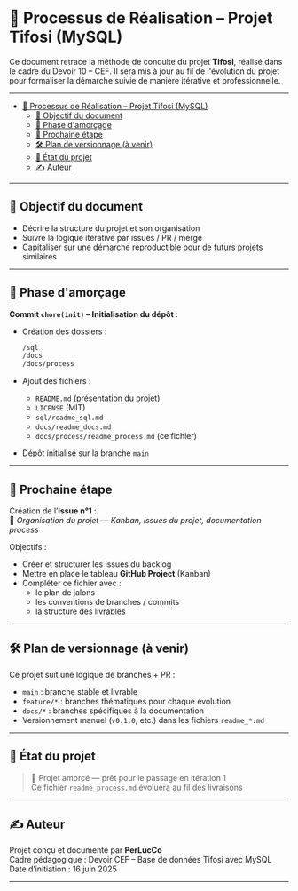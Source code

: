 # 🧭 Processus de Réalisation – Projet Tifosi (MySQL)

Ce document retrace la méthode de conduite du projet **Tifosi**, réalisé dans le cadre du Devoir 10 – CEF. Il sera mis à jour au fil de l'évolution du projet pour formaliser la démarche suivie de manière itérative et professionnelle.

---

- [🧭 Processus de Réalisation – Projet Tifosi (MySQL)](#-processus-de-réalisation--projet-tifosi-mysql)
  - [📌 Objectif du document](#-objectif-du-document)
  - [🧱 Phase d'amorçage](#-phase-damorçage)
  - [🔄 Prochaine étape](#-prochaine-étape)
  - [🛠️ Plan de versionnage (à venir)](#️-plan-de-versionnage-à-venir)
  - [📘 État du projet](#-état-du-projet)
  - [✍️ Auteur](#️-auteur)

---

## 📌 Objectif du document

- Décrire la structure du projet et son organisation
- Suivre la logique itérative par issues / PR / merge
- Capitaliser sur une démarche reproductible pour de futurs projets similaires

---

## 🧱 Phase d'amorçage

**Commit `chore(init)` – Initialisation du dépôt** :

- Création des dossiers :

  ```txt
  /sql
  /docs
  /docs/process
  ```

- Ajout des fichiers :
  - `README.md` (présentation du projet)
  - `LICENSE` (MIT)
  - `sql/readme_sql.md`
  - `docs/readme_docs.md`
  - `docs/process/readme_process.md` (ce fichier)
- Dépôt initialisé sur la branche `main`

---

## 🔄 Prochaine étape

Création de l’**Issue n°1** :  
🎯 *Organisation du projet — Kanban, issues du projet, documentation process*

Objectifs :

- Créer et structurer les issues du backlog
- Mettre en place le tableau **GitHub Project** (Kanban)
- Compléter ce fichier avec :
  - le plan de jalons
  - les conventions de branches / commits
  - la structure des livrables

---

## 🛠️ Plan de versionnage (à venir)

Ce projet suit une logique de branches + PR :

- `main` : branche stable et livrable
- `feature/*` : branches thématiques pour chaque évolution
- `docs/*` : branches spécifiques à la documentation
- Versionnement manuel (`v0.1.0`, etc.) dans les fichiers `readme_*.md`

---

## 📘 État du projet

> 📌 Projet amorcé — prêt pour le passage en itération 1  
> Ce fichier `readme_process.md` évoluera au fil des livraisons

---

## ✍️ Auteur

Projet conçu et documenté par **PerLucCo**  
Cadre pédagogique : Devoir CEF – Base de données Tifosi avec MySQL
Date d’initiation : 16 juin 2025

---
